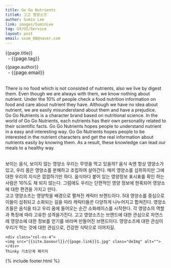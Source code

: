 ```yaml
---
title: Go Go Nutrients
titleK: 고고 영양소즈
author: Sumin Lee
link: images/SuminLee
tag: UX/UI/Service
layout: post
email: ssum_08@naver.com
---	
```


<div class="container">

<div class="deDep">
{{page.title}}<br>
<p style="font-size:15px; margin:0px; padding:0px 0px 0px 8px; margin:0px 0px 8px 0px;">- {{page.tag}}</p>
{{page.author}}<br>
<p style="font-size:15px; margin:0px; padding:0px 0px 0px 8px;">- {{page.email}}</p>
</div>

<br>

<div class="det lato">

<!--영문-->
There is no food which is not consisted of nutrients, also we live by digest them.  Even though we are always with them, we know nothing about nutrient. Under the 10% of people check a food nutrition information on food and care about nutrient they have. Although we have no idea about nutrient, we are easily misunderstand about them and have a prejudice.
<br>
Go Go Nutrients is a character brand based on nutritional science. In the world of Go Go Nutrients, each nutrients has their own personality related to their scientific facts. Go Go Nutrients hopes people to understand nutrient in a easy and interesting way. Go Go Nutrients hopes people to be interested in the nutrient characters and get the real information about nutrients easily by knowing them. As a result, these knowledge can lead our meals to a healthy way.

<!--영문-->

</div>


<div class="noto">
<!--국문-->

<br>
보이는 음식, 보이지 않는 영양소
우리는 무엇을 먹고 있을까? 음식 속엔 항상 영양소가 있고, 우리 몸은 영양소를 분해하고 조립하여 살아간다. 매끼 영양소를 섭취하지만 그에 대한 우리의 지식은 깜깜하기만 하다. 음식마다 붙어 있는 영양정보 표시표를 확인 하는 사람은 10%도 채 되지 않는다. 그럼에도 우리는 단편적인 영양 정보에 현혹되어 영양소에 대한 편견을 가지고 만다.
<br>
고고 영양소즈는 영양학을 배경으로 펼쳐진 캐릭터 브랜드이다. 5대 영양소를 중심으로 이들이 섭취되고 소화되는 길을 따라 캐릭터들은 다양하게 나누어지고 합쳐진다. 영양소즈들은 음식을 타고 우리 옴에 들어오는 순간 소화레이스를 시작한다. 각 영양소의 역할과 특징에 따라 고유한 성격을가진다. 고고 영양소즈는 브랜드에 대한 관심으로 자연스레 영양소에 대한 정보를 얻기를 바라며 만들어진 브랜드이다. 영양소즈에 대한 관심이 우리가 먹는 것에 대한 관심으로, 건강한 식탁으로 이어지길.

<!--국문-->

</div>

<div class="row noto">
	
	<div class="col-xs-4">
	<img src="{{site.baseurl}}/{{page.link}}1.jpg" class="deImg" alt=""></div>
	Thinky 기초단계 패키지
</div>

	

</div> 

{% include footer.html %}